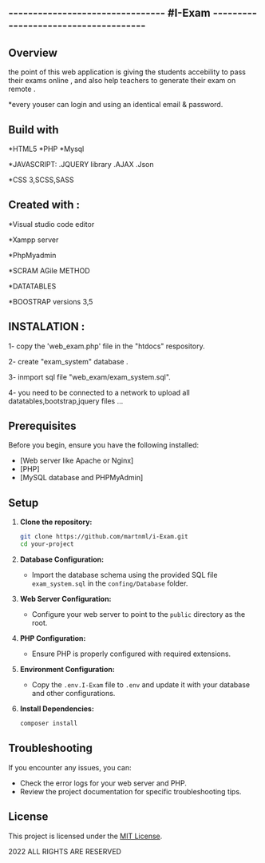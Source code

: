 
## --------------------------------  #I-Exam -------------------------------------

## Overview



the point of this web application is giving the students accebility to pass their exams online , 
and also help teachers to generate their exam on remote . 

*every youser can login and using an identical email & password.




## Build with  

*HTML5
*PHP
*Mysql

*JAVASCRIPT:
 .JQUERY library
 .AJAX
 .Json

*CSS 3,SCSS,SASS

## Created with :

*Visual studio code editor

*Xampp server

*PhpMyadmin

*SCRAM AGile METHOD

*DATATABLES

*BOOSTRAP versions 3,5


## INSTALATION  :           



1- copy the 'web_exam.php' file in the "htdocs"  respository. 

2- create "exam_system" database . 

3- inmport sql file "web_exam/exam_system.sql".

4- you need to be connected to a network to upload all datatables,bootstrap,jquery files ... 


## Prerequisites

Before you begin, ensure you have the following installed:

- [Web server like Apache or Nginx]
- [PHP]
- [MySQL database and PHPMyAdmin]

## Setup

1. **Clone the repository:**

    ```bash
    git clone https://github.com/martnml/i-Exam.git
    cd your-project
    ```

2. **Database Configuration:**

    - Import the database schema using the provided SQL file `exam_system.sql`
       in the `confing/Database` folder.

3. **Web Server Configuration:**

    - Configure your web server to point to the `public` directory as the root.

4. **PHP Configuration:**

    - Ensure PHP is properly configured with required extensions.

5. **Environment Configuration:**

    - Copy the `.env.I-Exam` file to `.env` and update it with your database and other configurations.

6. **Install Dependencies:**

    ```bash
    composer install
    ```



## Troubleshooting

If you encounter any issues, you can:

- Check the error logs for your web server and PHP.
- Review the project documentation for specific troubleshooting tips.



## License

This project is licensed under the [MIT License](LICENSE).



2022 ALL RIGHTS ARE RESERVED
